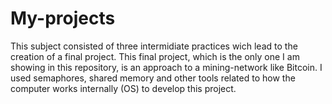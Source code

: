 # My-projects

This subject consisted of three intermidiate practices wich lead to the creation of a final project. This final project, which is the only one I am showing in this repository, is an approach to a mining-network like Bitcoin. I used semaphores, shared memory and other tools related to how the computer works internally (OS) to develop this project.